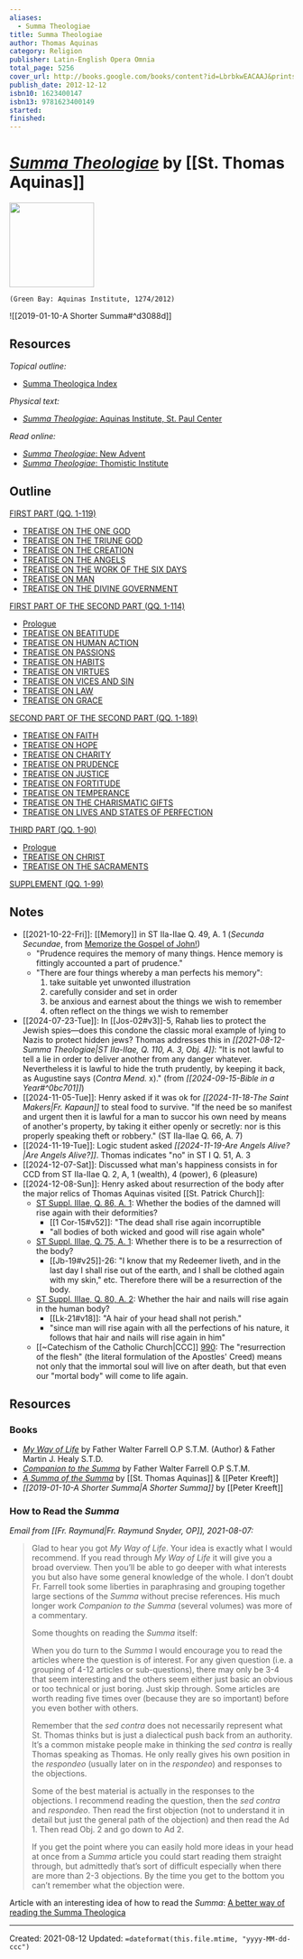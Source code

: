 ```yaml
---
aliases:
  - Summa Theologiae
title: Summa Theologiae
author: Thomas Aquinas
category: Religion
publisher: Latin-English Opera Omnia
total_page: 5256
cover_url: http://books.google.com/books/content?id=LbrbkwEACAAJ&printsec=frontcover&img=1&zoom=1&source=gbs_api
publish_date: 2012-12-12
isbn10: 1623400147
isbn13: 9781623400149
started: 
finished:
---
```

# [*Summa Theologiae*](https://stpaulcenter.com/product/summa-theologiae-complete-set/) by [[St. Thomas Aquinas]]

<img src="https://stpaulcenter.com/wp-content/uploads/2018/05/9781623400149_FC-768x682.jpg" width=150>

`(Green Bay: Aquinas Institute, 1274/2012)`

![[2019-01-10-A Shorter Summa#^d3088d]]

## Resources
*Topical outline:*
- [Summa Theologica Index](https://sacred-texts.com/chr/aquinas/summa/index.htm)

*Physical text:*
- [*Summa Theologiae*: Aquinas Institute, St. Paul Center](https://stpaulcenter.com/product/summa-theologiae-complete-set/)

*Read online:* 
- [*Summa Theologiae*: New Advent](https://www.newadvent.org/summa/)
- [*Summa Theologiae*: Thomistic Institute](https://aquinas101.thomisticinstitute.org/st-index)

## Outline

[FIRST PART (QQ. 1-119)](http://aquinas101.thomisticinstitute.org/st-ia)  
-   [TREATISE ON THE ONE GOD](http://aquinas101.thomisticinstitute.org/st-ia#TOC17)  
-   [TREATISE ON THE TRIUNE GOD](http://aquinas101.thomisticinstitute.org/st-ia#TOC18)  
-   [TREATISE ON THE CREATION](http://aquinas101.thomisticinstitute.org/st-ia#TOC02)
-   [TREATISE ON THE ANGELS](http://aquinas101.thomisticinstitute.org/st-ia#TOC03)  
-   [TREATISE ON THE WORK OF THE SIX DAYS](http://aquinas101.thomisticinstitute.org/st-ia#TOC04)  
-   [TREATISE ON MAN](http://aquinas101.thomisticinstitute.org/st-ia#TOC05)  
-   [TREATISE ON THE DIVINE GOVERNMENT](http://aquinas101.thomisticinstitute.org/st-ia#TOC06)  

[FIRST PART OF THE SECOND PART (QQ. 1-114)](http://aquinas101.thomisticinstitute.org/st-iaiiae)  
-   [Prologue](http://aquinas101.thomisticinstitute.org/st-iaiiae-prologue)  
-   [TREATISE ON BEATITUDE](http://aquinas101.thomisticinstitute.org/st-iaiiae#TOC19)  
-   [TREATISE ON HUMAN ACTION](http://aquinas101.thomisticinstitute.org/st-iaiiae#TOC20)  
-   [TREATISE ON PASSIONS](http://aquinas101.thomisticinstitute.org/st-iaiiae#TOC21)  
-   [TREATISE ON HABITS](http://aquinas101.thomisticinstitute.org/st-iaiiae#TOC08)  
-   [TREATISE ON VIRTUES](http://aquinas101.thomisticinstitute.org/st-iaiiae#TOC22)  
-   [TREATISE ON VICES AND SIN](http://aquinas101.thomisticinstitute.org/st-iaiiae#TOC23)  
-   [TREATISE ON LAW](http://aquinas101.thomisticinstitute.org/st-iaiiae#TOC09)  
-   [TREATISE ON GRACE](http://aquinas101.thomisticinstitute.org/st-iaiiae#TOC24)  

[SECOND PART OF THE SECOND PART (QQ. 1-189)](http://aquinas101.thomisticinstitute.org/st-iiaiiae)  
-   [TREATISE ON FAITH](http://aquinas101.thomisticinstitute.org/st-iiaiiae#TOC25)  
-   [TREATISE ON HOPE](http://aquinas101.thomisticinstitute.org/st-iiaiiae#TOC26)  
-   [TREATISE ON CHARITY](http://aquinas101.thomisticinstitute.org/st-iiaiiae#TOC27)  
-   [TREATISE ON PRUDENCE](http://aquinas101.thomisticinstitute.org/st-iiaiiae#TOC11)  
-   [TREATISE ON JUSTICE](http://aquinas101.thomisticinstitute.org/st-iiaiiae#TOC28)  
-   [TREATISE ON FORTITUDE](http://aquinas101.thomisticinstitute.org/st-iiaiiae#TOC12)
-   [TREATISE ON TEMPERANCE](http://aquinas101.thomisticinstitute.org/st-iiaiiae#TOC29)  
-   [TREATISE ON THE CHARISMATIC GIFTS](http://aquinas101.thomisticinstitute.org/st-iiaiiae#TOC13)  
-   [TREATISE ON LIVES AND STATES OF PERFECTION](http://aquinas101.thomisticinstitute.org/st-iiaiiae#TOC30)  
    
[THIRD PART (QQ. 1-90)](http://aquinas101.thomisticinstitute.org/st-iiia)  
-   [Prologue](http://aquinas101.thomisticinstitute.org/st-iiia-prologue)  
-   [TREATISE ON CHRIST](http://aquinas101.thomisticinstitute.org/st-iiia#TOC31)  
-   [TREATISE ON THE SACRAMENTS](http://aquinas101.thomisticinstitute.org/st-iiia#TOC32)  

[SUPPLEMENT (QQ. 1-99)](http://aquinas101.thomisticinstitute.org/st-supp)

## Notes
- [[2021-10-22-Fri]]: [[Memory]] in ST IIa-IIae Q. 49, A. 1 (*Secunda Secundae*, from [Memorize the Gospel of John!](https://catholicexchange.com/memorize-the-gospel-of-john))
	- "Prudence requires the memory of many things. Hence memory is fittingly accounted a part of prudence."
	- "There are four things whereby a man perfects his memory":
		1. take suitable yet unwonted illustration
		2. carefully consider and set in order
		3. be anxious and earnest about the things we wish to remember
		4. often reflect on the things we wish to remember
- [[2024-07-23-Tue]]: In [[Jos-02#v3]]-5, Rahab lies to protect the Jewish spies—does this condone the classic moral example of lying to Nazis to protect hidden jews? Thomas addresses this in *[[2021-08-12-Summa Theologiae|ST IIa-IIae, Q. 110, A. 3, Obj. 4]]*: "It is not lawful to tell a lie in order to deliver another from any danger whatever. Nevertheless it is lawful to hide the truth prudently, by keeping it back, as Augustine says (*Contra Mend.* x)." (from *[[2024-09-15-Bible in a Year#^0bc701]]*)
- [[2024-11-05-Tue]]: Henry asked if it was ok for *[[2024-11-18-The Saint Makers|Fr. Kapaun]]* to steal food to survive. "If the need be so manifest and urgent then it is lawful for a man to succor his own need by means of another's property, by taking it either openly or secretly: nor is this properly speaking theft or robbery." (ST IIa-IIae Q. 66, A. 7)
- [[2024-11-19-Tue]]: Logic student asked *[[2024-11-19-Are Angels Alive?|Are Angels Alive?]]*. Thomas indicates "no" in ST I Q. 51, A. 3
- [[2024-12-07-Sat]]: Discussed what man's happiness consists in for CCD from ST IIa-IIae Q. 2, A, 1 (wealth), 4 (power), 6 (pleasure)
- [[2024-12-08-Sun]]: Henry asked about resurrection of the body after the major relics of Thomas Aquinas visited [[St. Patrick Church]]:
	- [ST Suppl. IIIae, Q. 86, A. 1](https://www.newadvent.org/summa/5086.htm): Whether the bodies of the damned will rise again with their deformities?
		- [[1 Cor-15#v52]]: "The dead shall rise again incorruptible
		- "all bodies of both wicked and good will rise again whole"
	- [ST Suppl. IIIae, Q. 75, A. 1](https://www.newadvent.org/summa/5075.htm): Whether there is to be a resurrection of the body?
		- [[Jb-19#v25]]-26: "I know that my Redeemer liveth, and in the last day I shall rise out of the earth, and I shall be clothed again with my skin," etc. Therefore there will be a resurrection of the body.
	- [ST Suppl. IIIae, Q. 80, A. 2](https://www.newadvent.org/summa/5080.htm#article2): Whether the hair and nails will rise again in the human body?
		- [[Lk-21#v18]]: "A hair of your head shall not perish."
		- "since man will rise again with all the perfections of his nature, it follows that hair and nails will rise again in him"
	- [[~Catechism of the Catholic Church|CCC]] [990](https://www.vatican.va/content/catechism/en/part_one/section_two/chapter_three/article_11.html): The "resurrection of the flesh" (the literal formulation of the Apostles' Creed) means not only that the immortal soul will live on after death, but that even our "mortal body" will come to life again.

## Resources
### Books
- *[My Way of Life](https://www.amazon.com/dp/1618908332/?psc=1)* by Father Walter Farrell O.P S.T.M. (Author) & Father Martin J. Healy S.T.D.
- *[Companion to the Summa](http://www.domcentral.org/farrell/companion/)* by Father Walter Farrell O.P S.T.M.
- *[A Summa of the Summa](https://www.amazon.com/Summa-Thomas-Aquinas/dp/089870300X)* by [[St. Thomas Aquinas]] & [[Peter Kreeft]]
- *[[2019-01-10-A Shorter Summa|A Shorter Summa]]* by [[Peter Kreeft]]

### How to Read the *Summa*
*Email from [[Fr. Raymund|Fr. Raymund Snyder, OP]], 2021-08-07:*

>Glad to hear you got *My Way of Life*. Your idea is exactly what I would recommend. If you read through *My Way of Life* it will give you a broad overview. Then you’ll be able to go deeper with what interests you but also have some general knowledge of the whole. I don’t doubt Fr. Farrell took some liberties in paraphrasing and grouping together large sections of the *Summa* without precise references. His much longer work *Companion to the Summa* (several volumes) was more of a commentary.  
>
>Some thoughts on reading the *Summa* itself:  
>
>When you do turn to the *Summa* I would encourage you to read the articles where the question is of interest. For any given question (i.e. a grouping of 4-12 articles or sub-questions), there may only be 3-4 that seem interesting and the others seem either just basic an obvious or too technical or just boring. Just skip through. Some articles are worth reading five times over (because they are so important) before you even bother with others.   
>
>Remember that the *sed contra* does not necessarily represent what St. Thomas thinks but is just a dialectical push back from an authority. It’s a common mistake people make in thinking the *sed contra* is really Thomas speaking as Thomas. He only really gives his own position in the *respondeo* (usually later on in the *respondeo*) and responses to the objections.  
>
>Some of the best material is actually in the responses to the objections. I recommend reading the question, then the *sed contra* and *respondeo*. Then read the first objection (not to understand it in detail but just the general path of the objection) and then read the Ad 1. Then read Obj. 2 and go down to Ad 2.  
>  
>If you get the point where you can easily hold more ideas in your head at once from a *Summa* article you could start reading them straight through, but admittedly that’s sort of difficult especially when there are more than 2-3 objections. By the time you get to the bottom you can’t remember what the objection were.

Article with an interesting idea of how to read the *Summa*: [A better way of reading the Summa Theologica](https://newtheologicalmovement.blogspot.com/2012/01/better-way-of-reading-summa-theologica.html)

---
Created: 2021-08-12
Updated: `=dateformat(this.file.mtime, "yyyy-MM-dd-ccc")`

